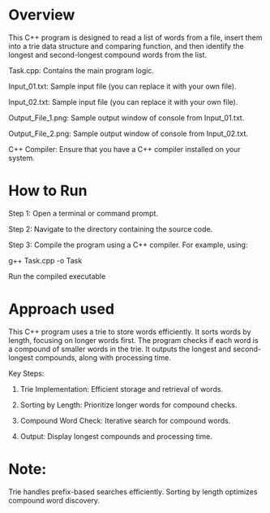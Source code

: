 # Overview
This C++ program is designed to read a list of words from a file, insert them into a trie data structure and comparing function, and then identify the longest and second-longest compound words from the list.

Task.cpp: Contains the main program logic.

Input_01.txt: Sample input file (you can replace it with your own file).

Input_02.txt: Sample input file (you can replace it with your own file).

Output_File_1.png: Sample output window of console from Input_01.txt.

Output_File_2.png: Sample output window of console from Input_02.txt.

C++ Compiler: Ensure that you have a C++ compiler installed on your system.

# How to Run
Step 1: Open a terminal or command prompt.

Step 2: Navigate to the directory containing the source code.

Step 3: Compile the program using a C++ compiler. For example, using:

g++ Task.cpp -o Task

Run the compiled executable

# Approach used

This C++ program uses a trie to store words efficiently. It sorts words by length, focusing on longer words first. The program checks if each word is a compound of smaller words in the trie. It outputs the longest and second-longest compounds, along with processing time.

Key Steps:

1. Trie Implementation: Efficient storage and retrieval of words.

2. Sorting by Length: Prioritize longer words for compound checks.

3. Compound Word Check: Iterative search for compound words.

4. Output: Display longest compounds and processing time.

# Note:

Trie handles prefix-based searches efficiently.
Sorting by length optimizes compound word discovery.

